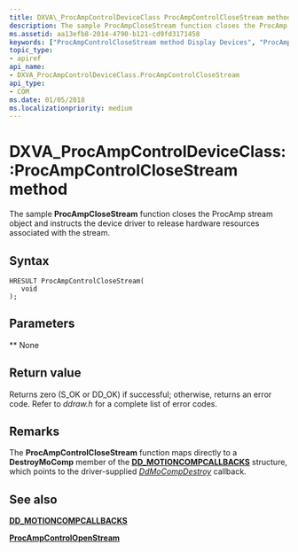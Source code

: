 ```yaml
---
title: DXVA\_ProcAmpControlDeviceClass ProcAmpControlCloseStream method
description: The sample ProcAmpCloseStream function closes the ProcAmp stream object and instructs the device driver to release hardware resources associated with the stream.
ms.assetid: aa13efb8-2014-4790-b121-cd9fd3171458
keywords: ["ProcAmpControlCloseStream method Display Devices", "ProcAmpControlCloseStream method Display Devices , DXVA_ProcAmpControlDeviceClass interface", "DXVA_ProcAmpControlDeviceClass interface Display Devices , ProcAmpControlCloseStream method"]
topic_type:
- apiref
api_name:
- DXVA_ProcAmpControlDeviceClass.ProcAmpControlCloseStream
api_type:
- COM
ms.date: 01/05/2018
ms.localizationpriority: medium
---
```


# DXVA\_ProcAmpControlDeviceClass::ProcAmpControlCloseStream method


The sample **ProcAmpCloseStream** function closes the ProcAmp stream object and instructs the device driver to release hardware resources associated with the stream.

Syntax
------

```ManagedCPlusPlus
HRESULT ProcAmpControlCloseStream(
   void
);
```

Parameters
----------

**
None

Return value
------------

Returns zero (S\_OK or DD\_OK) if successful; otherwise, returns an error code. Refer to *ddraw.h* for a complete list of error codes.

Remarks
-------

The **ProcAmpControlCloseStream** function maps directly to a **DestroyMoComp** member of the [**DD\_MOTIONCOMPCALLBACKS**](https://msdn.microsoft.com/library/windows/hardware/ff551660) structure, which points to the driver-supplied [*DdMoCompDestroy*](https://msdn.microsoft.com/library/windows/hardware/ff549664) callback.

## <span id="see_also"></span>See also


[**DD\_MOTIONCOMPCALLBACKS**](https://msdn.microsoft.com/library/windows/hardware/ff551660)

[**ProcAmpControlOpenStream**](dxva-procampcontroldeviceclass-procampcontrolopenstream.md)

 

 







